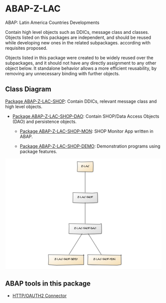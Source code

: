 # ABAP-Z-LAC
ABAP: Latin America Countries Developments

Contain high level objects such as DDICs, message class and classes. Objects listed on this packages are independent, and should be reused while developing new ones in the related subpackages.
according with requisites proposed.

Objects listed in this package were created to be widely reused over the subpackages, and it should not have any directly assignment to any other object below. It standalone 
behavior allows a more efficient reusability, by removing any unnecessary binding with further objects.
 
## Class Diagram

[Package ABAP-Z-LAC-SHOP](../../../ABAP-Z-LAC-SHOP): Contain DDICs, relevant message class and high level objects.

- [Package ABAP-Z-LAC-SHOP-DAO](../../../ABAP-Z-LAC-SHOP-DAO): Contain SHOP/Data Access Objects (DAO) and persistence objects.

  - [Package ABAP-Z-LAC-SHOP-MON](../../../ABAP-Z-LAC-SHOP-MON): SHOP Monitor App written in ABAP.

  - [Package ABAP-Z-LAC-SHOP-DEMO](../../../ABAP-Z-LAC-SHOP-DEMO): Demonstration programs using package features.

![ABAP-Z-LAC](docs/img/diagram.png)
 
## ABAP tools in this package 

- [HTTP/OAUTH2 Connector](docs/doc-abap-http-oauth2-connector.md)
